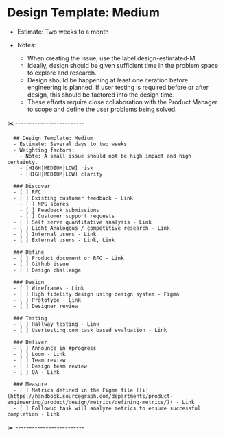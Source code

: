 # Design Template: Medium

- Estimate: Two weeks to a month
- Notes:

  - When creating the issue, use the label design-estimated-M
  - Ideally, design should be given sufficient time in the problem space to explore and research.
  - Design should be happening at least one iteration before engineering is planned. If user testing is required before or after design, this should be factored into the design time.
  - These efforts require close collaboration with the Product Manager to scope and define the user problems being solved.

 ✂️ -------------------------
```markdown:
  ## Design Template: Medium
  - Estimate: Several days to two weeks
  - Weighting factors:
    - Note: A small issue should not be high impact and high certainty.
    - [HIGH|MEDIUM|LOW] risk
    - [HIGH|MEDIUM|LOW] clarity

  ### Discover
  - [ ] RFC
  - [ ] Existing customer feedback - Link
    - [ ] NPS scores
    - [ ] Feedback submissions
    - [ ] Customer support requests
  - [ ] Self serve quantitative analysis - Link
  - [ ] Light Analogous / competitive research - Link
  - [ ] Internal users - Link
  - [ ] External users - Link, Link

  ### Define
  - [ ] Product document or RFC - Link
  - [ ] Github issue
  - [ ] Design challenge

  ### Design
  - [ ] Wireframes - Link
  - [ ] High fidelity design using design system - Figma
  - [ ] Prototype - Link
  - [ ] Designer review

  ### Testing
  - [ ] Hallway testing - Link
  - [ ] Usertesting.com task based evaluation - Link

  ### Deliver
  - [ ] Announce in #progress
  - [ ] Loom - Link
  - [ ] Team review
  - [ ] Design team review
  - [ ] QA - Link

  ### Measure
  - [ ] Metrics defined in the Figma file ([i](https://handbook.sourcegraph.com/departments/product-engineering/product/design/metrics/defining-metrics/)) - Link
  - [ ] Followup task will analyze metrics to ensure successful completion - Link
```
✂️ -------------------------